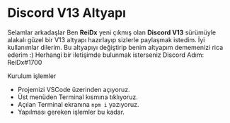 <h1>Discord V13 Altyapı</h1>
<p>Selamlar arkadaşlar Ben <strong>ReiDx</strong> yeni çıkmış olan <strong>Discord V13</strong> sürümüyle alakalı güzel bir V13 altyapı hazırlayıp sizlerle paylaşmak istedim. İyi kullanımlar dilerim. Bu altyapıyı değiştirip benim altyapım dememenizi rica ederim :) Herhangi bir iletişimde bulunmak isterseniz Discord Adım: ReiDx#1700
</p>

<p>Kurulum işlemler</p>
<ul>
<li>Projemizi VSCode üzerinden açıyoruz.</li>
<li>Üst menüden Terminal kısmına tıklıyoruz.</li>
<li>Açılan Terminal ekranına <code>npm i</code> yazıyoruz.</li>
<li>Yapılması gereken işlemler bu kadar.</li>
</ul>